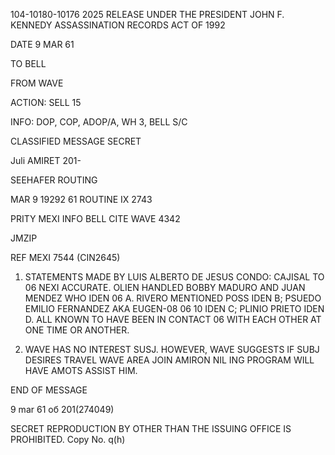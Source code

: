 104-10180-10176 2025 RELEASE UNDER THE PRESIDENT JOHN F. KENNEDY ASSASSINATION RECORDS ACT OF 1992

DATE
9 MAR 61

TO BELL

FROM WAVE

ACTION: SELL 15

INFO: DOP, COP, ADOP/A, WH 3, BELL S/C

CLASSIFIED MESSAGE
SECRET

Juli AMIRET
201-

SEEHAFER
ROUTING

MAR 9 19292 61
ROUTINE
IX 2743

PRITY MEXI INFO BELL CITE WAVE 4342

JMZIP

REF MEXI 7544 (CIN2645)

1. STATEMENTS MADE BY LUIS ALBERTO DE JESUS CONDO: CAJISAL TO
06
NEXI ACCURATE. OLIEN HANDLED BOBBY MADURO AND JUAN MENDEZ WHO IDEN
06
A. RIVERO MENTIONED POSS IDEN B; PSUEDO EMILIO FERNANDEZ AKA EUGEN-08
06
10 IDEN C; PLINIO PRIETO IDEN D. ALL KNOWN TO HAVE BEEN IN CONTACT
06
WITH EACH OTHER AT ONE TIME OR ANOTHER.

2. WAVE HAS NO INTEREST SUSJ. HOWEVER, WAVE SUGGESTS IF SUBJ
DESIRES TRAVEL WAVE AREA JOIN AMIRON NIL ING PROGRAM WILL HAVE
AMOTS ASSIST HIM.

END OF MESSAGE

9 mar 61
об
201(274049)

SECRET
REPRODUCTION BY OTHER THAN THE ISSUING OFFICE IS PROHIBITED.
Copy No.
q(h)
